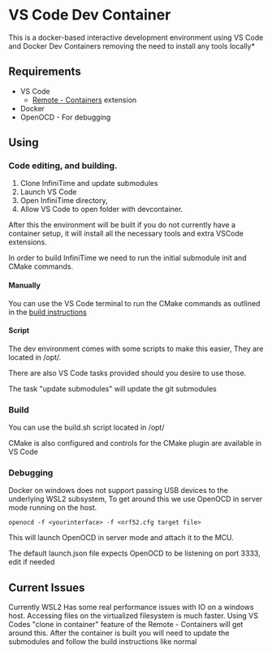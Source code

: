 # VS Code Dev Container

This is a docker-based interactive development environment using VS Code and Docker Dev Containers removing the need to install any tools locally\*

## Requirements

- VS Code
  - [Remote - Containers](https://marketplace.visualstudio.com/items?itemName=ms-vscode-remote.remote-containers) extension
- Docker
- OpenOCD - For debugging

## Using

### Code editing, and building.

1. Clone InfiniTime and update submodules
2. Launch VS Code
3. Open InfiniTime directory,
4. Allow VS Code to open folder with devcontainer.

After this the environment will be built if you do not currently have a container setup, it will install all the necessary tools and extra VSCode extensions.

In order to build InfiniTime we need to run the initial submodule init and CMake commands.

#### Manually

You can use the VS Code terminal to run the CMake commands as outlined in the [build instructions](https://github.com/InfiniTimeOrg/InfiniTime/blob/main/doc/buildAndProgram.md)

#### Script

The dev environment comes with some scripts to make this easier, They are located in /opt/.

There are also VS Code tasks provided should you desire to use those.

The task "update submodules" will update the git submodules

### Build

You can use the build.sh script located in /opt/

CMake is also configured and controls for the CMake plugin are available in VS Code

### Debugging

Docker on windows does not support passing USB devices to the underlying WSL2 subsystem, To get around this we use OpenOCD in server mode running on the host.

`openocd -f <yourinterface> -f <nrf52.cfg target file>`

This will launch OpenOCD in server mode and attach it to the MCU.

The default launch.json file expects OpenOCD to be listening on port 3333, edit if needed

## Current Issues

Currently WSL2 Has some real performance issues with IO on a windows host. Accessing files on the virtualized filesystem is much faster. Using VS Codes "clone in container" feature of the Remote - Containers will get around this. After the container is built you will need to update the submodules and follow the build instructions like normal
